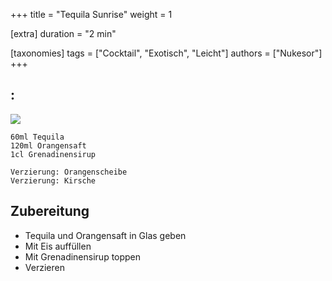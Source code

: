 +++
title = "Tequila Sunrise"
weight = 1

[extra]
duration = "2 min"

[taxonomies]
tags = ["Cocktail", "Exotisch", "Leicht"]
authors = ["Nukesor"]
+++

## :

<div class="image" alt="Tequila Sunrise">
    <img src="/cocktails/tequila_sunrise.webp" style="width:auto;"></img>
</div>


```
60ml Tequila
120ml Orangensaft
1cl Grenadinensirup

Verzierung: Orangenscheibe
Verzierung: Kirsche
```

## Zubereitung

- Tequila und Orangensaft in Glas geben
- Mit Eis auffüllen
- Mit Grenadinensirup toppen
- Verzieren
